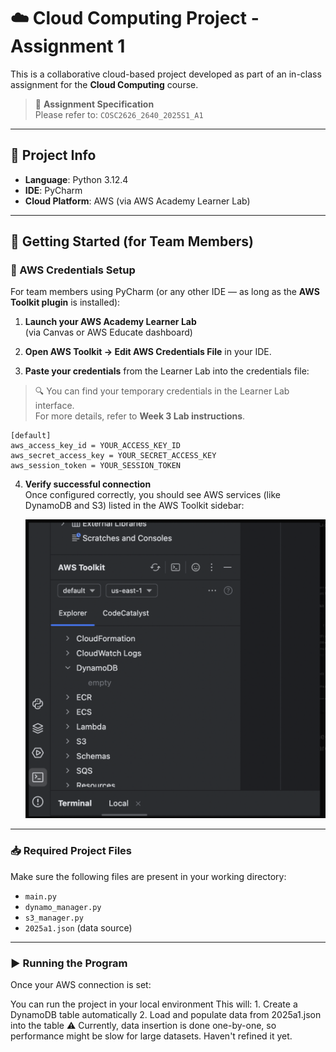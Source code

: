 # ☁️ Cloud Computing Project - Assignment 1

This is a collaborative cloud-based project developed as part of an in-class assignment for the **Cloud Computing** course.

> 📄 **Assignment Specification**  
Please refer to: `COSC2626_2640_2025S1_A1`

---

## 📌 Project Info

- **Language**: Python 3.12.4  
- **IDE**: PyCharm  
- **Cloud Platform**: AWS (via AWS Academy Learner Lab)

---

## 🚀 Getting Started (for Team Members)

### 🔐 AWS Credentials Setup

For team members using PyCharm (or any other IDE — as long as the **AWS Toolkit plugin** is installed):

1. **Launch your AWS Academy Learner Lab**  
   (via Canvas or AWS Educate dashboard)

2. **Open AWS Toolkit → Edit AWS Credentials File** in your IDE.

3. **Paste your credentials** from the Learner Lab into the credentials file:

> 🔍 You can find your temporary credentials in the Learner Lab interface.  
> For more details, refer to **Week 3 Lab instructions**.

<pre><code>[default]
aws_access_key_id = YOUR_ACCESS_KEY_ID
aws_secret_access_key = YOUR_SECRET_ACCESS_KEY
aws_session_token = YOUR_SESSION_TOKEN
</code></pre>

4. **Verify successful connection**  
   Once configured correctly, you should see AWS services (like DynamoDB and S3) listed in the AWS Toolkit sidebar:

   ![AWS Toolkit Screenshot](images/readme_aws_toolkit_example.png)

---

### 📥 Required Project Files

Make sure the following files are present in your working directory:

- `main.py`
- `dynamo_manager.py`
- `s3_manager.py`
- `2025a1.json` (data source)

---

### ▶️ Running the Program

Once your AWS connection is set:

You can run the project in your local environment
This will:
    1. Create a DynamoDB table automatically
    2. Load and populate data from 2025a1.json into the table
    ⚠️ Currently, data insertion is done one-by-one, so performance might be slow for large datasets. Haven't refined it yet.
